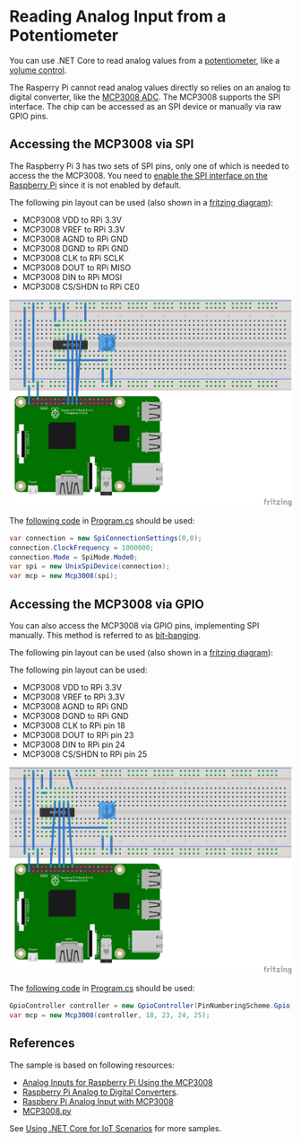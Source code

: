 # Reading Analog Input from a Potentiometer

You can use .NET Core to read analog values from a [potentiometer](https://en.wikipedia.org/wiki/Trimmer_(electronics)), like a [volume control](https://www.adafruit.com/product/356).

The Rasperry Pi cannot read analog values directly so relies on an analog to digital converter, like the [MCP3008 ADC](https://www.adafruit.com/product/856). The MCP3008 supports the SPI interface. The chip can be accessed as an SPI device or manually via raw GPIO pins.

## Accessing the MCP3008 via SPI

The Raspberry Pi 3 has two sets of SPI pins, only one of which is needed to access the the MCP3008. You need to [enable the SPI interface on the Raspberry Pi](https://www.raspberrypi-spy.co.uk/2014/08/enabling-the-spi-interface-on-the-raspberry-pi/) since it is not enabled by default.

The following pin layout can be used (also shown in a [fritzing diagram](rpi-trimpot-spi.fzz)):

* MCP3008 VDD to RPi 3.3V
* MCP3008 VREF to RPi 3.3V
* MCP3008 AGND to RPi GND
* MCP3008 DGND to RPi GND
* MCP3008 CLK to RPi SCLK
* MCP3008 DOUT to RPi MISO
* MCP3008 DIN to RPi MOSI
* MCP3008 CS/SHDN to RPi CE0

![Raspberry Pi Breadboard diagram](rpi-trimpot_spi.png)

The [following code](https://github.com/dotnet/samples/blob/iot/iot/trimpot/Program.cs#L17-L22) in [Program.cs](Program.cs) should be used:

```csharp
var connection = new SpiConnectionSettings(0,0);
connection.ClockFrequency = 1000000;
connection.Mode = SpiMode.Mode0;
var spi = new UnixSpiDevice(connection);
var mcp = new Mcp3008(spi);
```

## Accessing the MCP3008 via GPIO

You can also access the MCP3008 via GPIO pins, implementing SPI manually. This method is referred to as [bit-banging](https://en.wikipedia.org/wiki/Serial_Peripheral_Interface#Example_of_bit-banging_the_master_protocol).

The following pin layout can be used (also shown in a [fritzing diagram](rpi-trimpot-gpio.fzz)):

The following pin layout can be used:

* MCP3008 VDD to RPi 3.3V
* MCP3008 VREF to RPi 3.3V
* MCP3008 AGND to RPi GND
* MCP3008 DGND to RPi GND
* MCP3008 CLK to RPi pin 18
* MCP3008 DOUT to RPi pin 23
* MCP3008 DIN to RPi pin 24
* MCP3008 CS/SHDN to RPi pin 25

![Raspberry Pi Breadboard diagram](rpi-trimpot_gpio.png)

The [following code](https://github.com/dotnet/samples/blob/iot/iot/trimpot/Program.cs#L29-L30) in [Program.cs](Program.cs) should be used:

```csharp
GpioController controller = new GpioController(PinNumberingScheme.Gpio);
var mcp = new Mcp3008(controller, 18, 23, 24, 25);
```

## References

The sample is based on following resources:

* [Analog Inputs for Raspberry Pi Using the MCP3008](https://learn.adafruit.com/reading-a-analog-in-and-controlling-audio-volume-with-the-raspberry-pi) 
* [Raspberry Pi Analog to Digital Converters](https://learn.adafruit.com/raspberry-pi-analog-to-digital-converters).
* [Raspbery Pi Analog Input with MCP3008](https://gist.github.com/ladyada/3151375)
* [MCP3008.py](https://github.com/adafruit/Adafruit_Python_MCP3008/blob/master/Adafruit_MCP3008/MCP3008.py)

See [Using .NET Core for IoT Scenarios](../README.md) for more samples.
